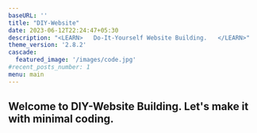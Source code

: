 ```yaml
---
baseURL: ''
title: "DIY-Website"
date: 2023-06-12T22:24:47+05:30
description: "<LEARN>   Do-It-Yourself Website Building.   </LEARN>"
theme_version: '2.8.2'
cascade:
  featured_image: '/images/code.jpg'
#recent_posts_number: 1
menu: main
---
```


Welcome to DIY-Website Building. Let's make it with minimal coding.
---